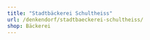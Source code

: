 ```yaml
---
title: "Stadtbäckerei Schultheiss"
url: /denkendorf/stadtbaeckerei-schultheiss/
shop: Bäckerei
---
```

